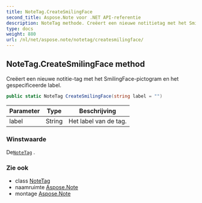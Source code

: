 ```yaml
---
title: NoteTag.CreateSmilingFace
second_title: Aspose.Note voor .NET API-referentie
description: NoteTag methode. Creëert een nieuwe notitietag met het SmilingFacepictogram en het gespecificeerde label.
type: docs
weight: 880
url: /nl/net/aspose.note/notetag/createsmilingface/
---
```

## NoteTag.CreateSmilingFace method

Creëert een nieuwe notitie-tag met het SmilingFace-pictogram en het gespecificeerde label.

```csharp
public static NoteTag CreateSmilingFace(string label = "")
```

| Parameter | Type | Beschrijving |
| --- | --- | --- |
| label | String | Het label van de tag. |

### Winstwaarde

De[`NoteTag`](../) .

### Zie ook

* class [NoteTag](../)
* naamruimte [Aspose.Note](../../notetag/)
* montage [Aspose.Note](../../../)


